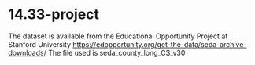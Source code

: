 # 14.33-project

The dataset is available from the Educational Opportunity Project at Stanford University
https://edopportunity.org/get-the-data/seda-archive-downloads/ 
The file used is seda_county_long_CS_v30

